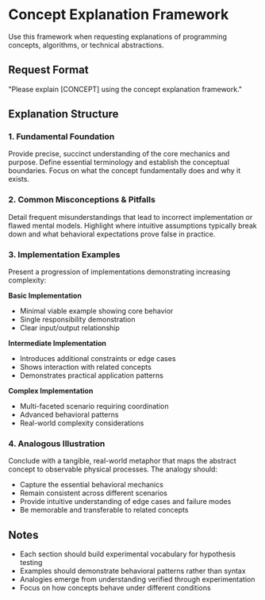 # Concept Explanation Framework

Use this framework when requesting explanations of programming concepts, algorithms, or technical abstractions.

## Request Format

"Please explain [CONCEPT] using the concept explanation framework."

## Explanation Structure

### 1. Fundamental Foundation
Provide precise, succinct understanding of the core mechanics and purpose. Define essential terminology and establish the conceptual boundaries. Focus on what the concept fundamentally does and why it exists.

### 2. Common Misconceptions & Pitfalls
Detail frequent misunderstandings that lead to incorrect implementation or flawed mental models. Highlight where intuitive assumptions typically break down and what behavioral expectations prove false in practice.

### 3. Implementation Examples
Present a progression of implementations demonstrating increasing complexity:

**Basic Implementation**
- Minimal viable example showing core behavior
- Single responsibility demonstration
- Clear input/output relationship

**Intermediate Implementation**
- Introduces additional constraints or edge cases
- Shows interaction with related concepts
- Demonstrates practical application patterns

**Complex Implementation**
- Multi-faceted scenario requiring coordination
- Advanced behavioral patterns
- Real-world complexity considerations

### 4. Analogous Illustration
Conclude with a tangible, real-world metaphor that maps the abstract concept to observable physical processes. The analogy should:
- Capture the essential behavioral mechanics
- Remain consistent across different scenarios
- Provide intuitive understanding of edge cases and failure modes
- Be memorable and transferable to related concepts

## Notes
- Each section should build experimental vocabulary for hypothesis testing
- Examples should demonstrate behavioral patterns rather than syntax
- Analogies emerge from understanding verified through experimentation
- Focus on how concepts behave under different conditions